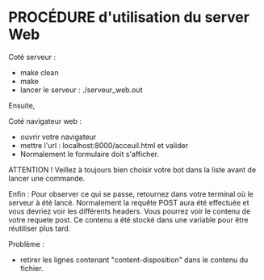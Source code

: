 # PROCÉDURE d'utilisation du server Web

Coté serveur :

- make clean
- make
- lancer le serveur : ./serveur_web.out

Ensuite,

Coté navigateur web :
- ouvrir votre navigateur
- mettre l'url : localhost:8000/acceuil.html et valider
- Normalement le formulaire doit s'afficher. 

ATTENTION ! Veillez à toujours bien choisir votre bot dans la liste
avant de lancer une commande.

Enfin :
Pour observer ce qui se passe, retournez dans votre terminal où le serveur à été lancé.
Normalement la requête POST aura été effectuée et vous devriez voir les différents headers.
Vous pourrez voir le contenu de votre requete post.
Ce contenu a été stocké dans une variable pour être réutiliser plus tard.

Problème :

- retirer les lignes contenant "content-disposition" dans le contenu du fichier.
